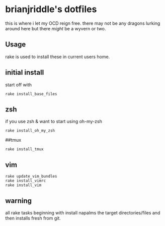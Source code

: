 # brianjriddle's dotfiles

this is where i let my OCD reign free. there may not be any dragons lurking 
around here but there *might* be a wyvern or two.

## Usage

rake is used to install these in current users home.

## initial install

start off with

    rake install_base_files

## zsh
if you use zsh & want to start using oh-my-zsh

    rake install_oh_my_zsh

##tmux

    rake install_tmux

## vim

    rake update_vim_bundles
    rake install_vimrc
    rake install_vim

## warning

all rake tasks beginning with install napalms the target directories/files 
and then installs fresh from git.
